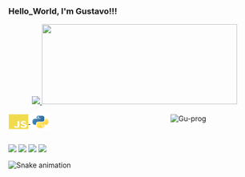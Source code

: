 ### Hello_World, I'm Gustavo!!!
<div align="center">
  <a href="https://github.com/GuBenez">
  <img height="180em" src="https://github-readme-stats.vercel.app/api?username=gubenez&show_icons=true&theme=tokyonight&include_all_commits=true&count_private=true"/>
  <img width="390" height="160em" src="https://github-readme-stats.vercel.app/api/top-langs/?username=gubenez&layout=compact&langs_count=7&theme=tokyonight"/>
</div>

  
<div style="display: inline_block"><br>
  <img align="center" alt="Gu-Js" height="30" width="40" src="https://raw.githubusercontent.com/devicons/devicon/master/icons/javascript/javascript-plain.svg">
  <img align="center" alt="Gu-Python" height="30" width="40" src="https://raw.githubusercontent.com/devicons/devicon/master/icons/python/python-original.svg">
  <img align="right" alt="Gu-prog" height="180" width="180" src="https://miro.medium.com/max/700/0*C-cPP9D2MIyeexAT.gif">
</div>
  
  ##
 
<div> 
  
  <a href="https://instagram.com/gustavo.benez" target="_blank"><img src="https://img.shields.io/badge/-Instagram-%23E4405F?style=for-the-badge&logo=instagram&logoColor=white" target="_blank"></a>
 <a href="https://discord.gg/Gu_3_ba#9874" target="_blank"><img src="https://img.shields.io/badge/Discord-7289DA?style=for-the-badge&logo=discord&logoColor=white" target="_blank"></a> 
  <a href = "mailto:gu.benez@gmail.com"><img src="https://img.shields.io/badge/-Gmail-%23333?style=for-the-badge&logo=gmail&logoColor=white" target="_blank"></a>
  <a href="https://www.linkedin.com/in/gustavo-bueno-787333158" target="_blank"><img src="https://img.shields.io/badge/-LinkedIn-%230077B5?style=for-the-badge&logo=linkedin&logoColor=white" target="_blank"></a> 

 
 ![Snake animation](https://github.com/GuBenez/GuBenez/blob/output/github-contribution-grid-snake.svg)
